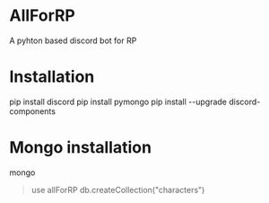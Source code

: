 # AllForRP
A pyhton based discord bot for RP

# Installation 
pip install discord 
pip install pymongo 
pip install --upgrade discord-components

# Mongo installation
mongo
> use allForRP
> db.createCollection("characters")
